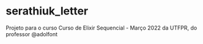 # serathiuk_letter
Projeto para o curso Curso de Elixir Sequencial - Março 2022 da UTFPR, do professor @adolfont
